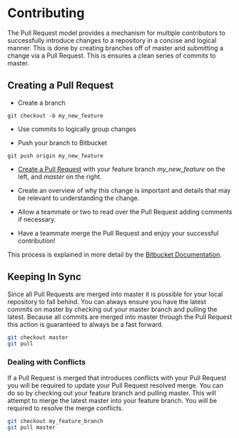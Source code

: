 # Contributing

The Pull Request model provides a mechanism for multiple contributors to
successfully introduce changes to a repository in a concise and logical manner.
This is done by creating branches off of master and submitting a change via a
Pull Request. This is ensures a clean series of commits to master.

## Creating a Pull Request

* Create a branch

`git checkout -b my_new_feature`

* Use commits to logically group changes

* Push your branch to Bitbucket

`git push origin my_new_feature`

* [Create a Pull Request](https://bitbucket.org/opensimpplleteam/opensimpplle/pull-requests) with your feature branch *my_new_feature* on
the left, and *master* on the right.

* Create an overview of why this change is important and details that may be
  relevant to understanding the change.

* Allow a teammate or two to read over the Pull Request adding comments if
  necessary.

* Have a teammate merge the Pull Request and enjoy your successful contribution!

This process is explained in more detail by the [Bitbucket Documentation](https://confluence.atlassian.com/bitbucket/work-with-pull-requests-223220593.html). 

## Keeping In Sync

Since all Pull Requests are merged into master it is possible for your local
repository to fall behind. You can always ensure you have the latest commits on
master by checking out your master branch and pulling the latest. Because all
commits are merged into master through the Pull Request this action is guaranteed
to always be a fast forward. 

```bash
git checkout master
git pull
```

### Dealing with Conflicts

If a Pull Request is merged that introduces conflicts with your Pull Request you
will be required to update your Pull Request resolved merge. You can do so by
checking out your feature branch and pulling master. This will attempt to merge
the latest master into your feature branch. You will be required to resolve the
merge conflicts.

```bash
git checkout my_feature_branch
git pull master
```

